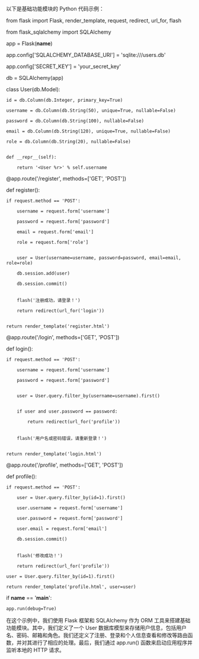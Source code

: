 以下是基础功能模块的 Python 代码示例：

from flask import Flask, render_template, request, redirect, url_for, flash

from flask_sqlalchemy import SQLAlchemy


app = Flask(__name__)

app.config['SQLALCHEMY_DATABASE_URI'] = 'sqlite:///users.db'

app.config['SECRET_KEY'] = 'your_secret_key'


db = SQLAlchemy(app)


class User(db.Model):

    id = db.Column(db.Integer, primary_key=True)
    
    username = db.Column(db.String(50), unique=True, nullable=False)
    
    password = db.Column(db.String(100), nullable=False)
    
    email = db.Column(db.String(120), unique=True, nullable=False)
    
    role = db.Column(db.String(20), nullable=False)
    

    def __repr__(self):
    
        return '<User %r>' % self.username
        

@app.route('/register', methods=['GET', 'POST'])

def register():

    if request.method == 'POST':
    
        username = request.form['username']
        
        password = request.form['password']
        
        email = request.form['email']
        
        role = request.form['role']
        

        user = User(username=username, password=password, email=email, role=role)
        
        db.session.add(user)
        
        db.session.commit()
        

        flash('注册成功，请登录！')
        
        return redirect(url_for('login'))
        

    return render_template('register.html')
    

@app.route('/login', methods=['GET', 'POST'])

def login():

    if request.method == 'POST':
    
        username = request.form['username']
        
        password = request.form['password']
        

        user = User.query.filter_by(username=username).first()
        

        if user and user.password == password:
        
            return redirect(url_for('profile'))
            

        flash('用户名或密码错误，请重新登录！')
        

    return render_template('login.html')
    

@app.route('/profile', methods=['GET', 'POST'])

def profile():

    if request.method == 'POST':
    
        user = User.query.filter_by(id=1).first()
        
        user.username = request.form['username']
        
        user.password = request.form['password']
        
        user.email = request.form['email']
        
        db.session.commit()
        

        flash('修改成功！')
        
        return redirect(url_for('profile'))

    user = User.query.filter_by(id=1).first()
    
    return render_template('profile.html', user=user)
    

if __name__ == '__main__':

    app.run(debug=True)
    
在这个示例中，我们使用 Flask 框架和 SQLAlchemy 作为 ORM 工具来搭建基础功能模块。其中，我们定义了一个 User 数据库模型来存储用户信息，包括用户名、密码、邮箱和角色。我们还定义了注册、登录和个人信息查看和修改等路由函数，并对其进行了相应的处理。最后，我们通过 app.run() 函数来启动应用程序并监听本地的 HTTP 请求。
